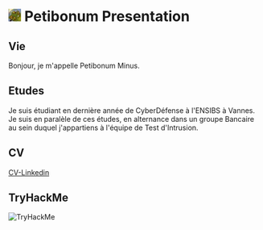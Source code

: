 # ![](img/Petibonum_25.jpeg) Petibonum Presentation

## Vie
Bonjour, je m'appelle Petibonum Minus.
## Etudes

Je suis étudiant en dernière année de CyberDéfense à l'ENSIBS à Vannes.
Je suis en paralèle de ces études, en alternance dans un groupe Bancaire au sein duquel j'appartiens à l'équipe de Test d'Intrusion.
## CV

[CV-Linkedin](https://www.linkedin.com/in/eloi-bri%C3%A8re-66981a10b/)

## TryHackMe

<img src="https://tryhackme-badges.s3.amazonaws.com/petibonum.minus.png" alt="TryHackMe">

<script src="https://tryhackme.com/badge/414305"></script>